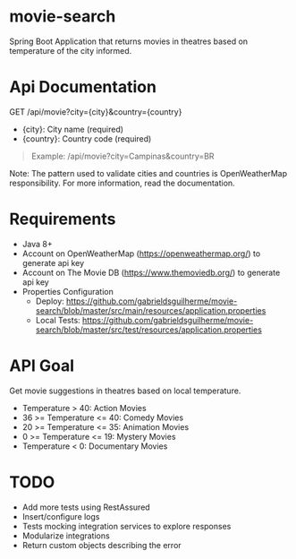 # movie-search
Spring Boot Application that returns movies in theatres based on temperature of the city informed.

# Api Documentation
GET /api/movie?city={city}&country={country}
- {city}: City name (required)
- {country}: Country code (required)

> Example: /api/movie?city=Campinas&country=BR

Note: The pattern used to validate cities and countries is OpenWeatherMap responsibility. For more information, read the documentation.

# Requirements
- Java 8+
- Account on OpenWeatherMap (https://openweathermap.org/) to generate api key
- Account on The Movie DB (https://www.themoviedb.org/) to generate api key
- Properties Configuration
  - Deploy: https://github.com/gabrieldsguilherme/movie-search/blob/master/src/main/resources/application.properties
  - Local Tests: https://github.com/gabrieldsguilherme/movie-search/blob/master/src/test/resources/application.properties

# API Goal
Get movie suggestions in theatres based on local temperature.

- Temperature > 40: Action Movies
- 36 >= Temperature <= 40: Comedy Movies
- 20 >= Temperature <= 35: Animation Movies
- 0 >= Temperature <= 19: Mystery Movies
- Temperature < 0: Documentary Movies

# TODO
- Add more tests using RestAssured
- Insert/configure logs
- Tests mocking integration services to explore responses
- Modularize integrations
- Return custom objects describing the error
